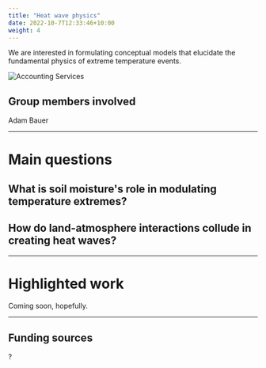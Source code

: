 ```yaml
---
title: "Heat wave physics"
date: 2022-10-7T12:33:46+10:00
weight: 4
---
```


We are interested in formulating conceptual models that elucidate the fundamental physics of extreme temperature events.

![Accounting Services](/images/austin-distel-nGc5RT2HmF0-unsplash.jpg)

## Group members involved
Adam Bauer

---

# Main questions

## What is soil moisture's role in modulating temperature extremes?



## How do land-atmosphere interactions collude in creating heat waves?

---

# Highlighted work
Coming soon, hopefully.

---

## Funding sources
?
